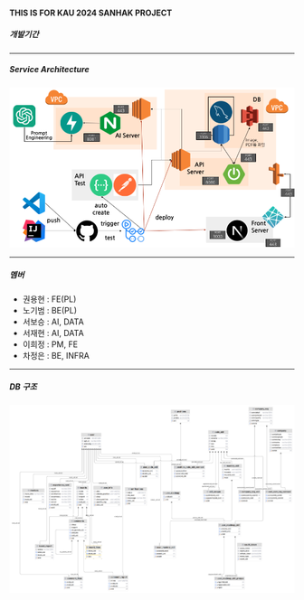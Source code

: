 #### THIS IS FOR KAU 2024 SANHAK PROJECT

##### 개발기간

---

##### Service Architecture

![poster](readme_asset/Service%20Architecture.png)

---

##### 멤버

- 권용현 : FE(PL)
- 노기범 : BE(PL)
- 서보승 : AI, DATA
- 서재현 : AI, DATA
- 이희정 : PM, FE
- 차정은 : BE, INFRA

---

#####  DB 구조

![poster](readme_asset/db.png)